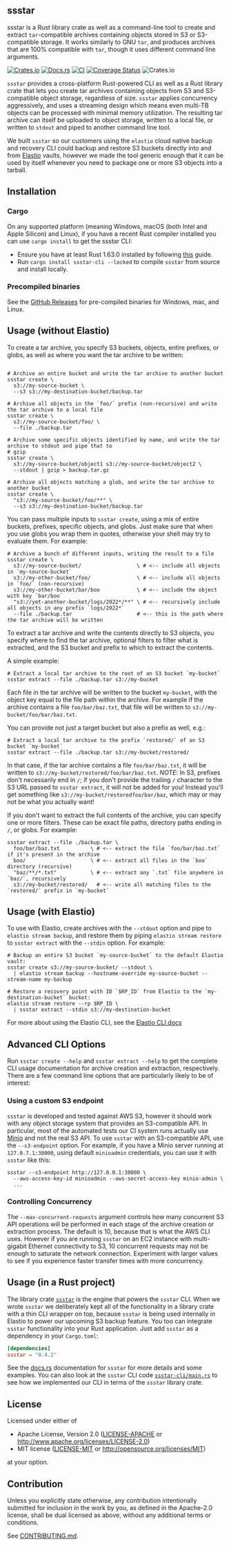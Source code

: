 ssstar
------------
ssstar is a Rust library crate as well as a command-line tool to create and extract `tar`-compatible archives containing
objects stored in S3 or S3-compatible storage.  It works similarly to GNU `tar`, and produces archives that are 100%
compatible with `tar`, though it uses different command line arguments.

[![Crates.io](https://img.shields.io/crates/v/ssstar.svg)](https://crates.io/crates/ssstar)
[![Docs.rs](https://docs.rs/ssstar/badge.svg)](https://docs.rs/ssstar)
[![CI](https://github.com/elastio/ssstar/workflows/CI/badge.svg)](https://github.com/elastio/ssstar/actions)
[![Coverage Status](https://coveralls.io/repos/github/elastio/ssstar/badge.svg?branch=master)](https://coveralls.io/github/elastio/ssstar?branch=master)
![Crates.io](https://img.shields.io/crates/l/ssstar)

`ssstar` provides a cross-platform Rust-powered CLI as well as a Rust library crate that lets you create tar archives
containing objects from S3 and S3-compatible object storage, regardless of size.  `ssstar` applies concurrency
aggressively, and uses a streaming design which means even multi-TB objects can be processed with minimal memory
utilization.  The resulting tar archive can itself be uploaded to object storage, written to a local file, or written
to `stdout` and piped to another command line tool.

We built `ssstar` so our customers using the `elastio` cloud native backup and recovery CLI could backup and restore S3
buckets directly into and from [Elastio](https://elastio.com/) vaults, however we made the tool generic enough that it can be used by itself
whenever you need to package one or more S3 objects into a tarball.

## Installation

### Cargo

On any supported platform (meaning Windows, macOS (both Intel and Apple Silicon) and Linux), if you have a recent Rust
compiler installed you can use `cargo install` to get the ssstar CLI:

* Ensure you have at least Rust 1.63.0 installed by following [this](https://www.rust-lang.org/tools/install) guide.
* Run `cargo install ssstar-cli --locked` to compile `ssstar` from source and install locally.

### Precompiled binaries

See the [GitHub Releases](/elastio/ssstar/releases) for pre-compiled binaries for Windows, mac, and Linux.

## Usage (without Elastio)

To create a tar archive, you specify S3 buckets, objects, entire prefixes, or globs, as well as where you want the tar
archive to be written:

```shell

# Archive an entire bucket and write the tar archive to another bucket
ssstar create \
  s3://my-source-bucket \
  --s3 s3://my-destination-bucket/backup.tar

# Archive all objects in the `foo/` prefix (non-recursive) and write the tar archive to a local file
ssstar create \
  s3://my-source-bucket/foo/ \
  --file ./backup.tar

# Archive some specific objects identified by name, and write the tar archive to stdout and pipe that to
# gzip
ssstar create \
  s3://my-source-bucket/object1 s3://my-source-bucket/object2 \
  --stdout | gzip > backup.tar.gz

# Archive all objects matching a glob, and write the tar archive to another bucket
ssstar create \
  "s3://my-source-bucket/foo/**" \
  --s3 s3://my-destination-bucket/backup.tar
```

You can pass multiple inputs to `ssstar create`, using a mix of entire buckets, prefixes, specific objects, and globs.
Just make sure that when you use globs you wrap them in quotes, otherwise your shell may try to evaluate them.  For
example:

```shell
# Archive a bunch of different inputs, writing the result to a file
ssstar create \
  s3://my-source-bucket/                  \ # <-- include all objects in `my-source-bucket`
  s3://my-other-bucket/foo/               \ # <-- include all objects in `foo/` (non-recursive)
  s3://my-other-bucket/bar/boo            \ # <-- include the object with key `bar/boo`
  "s3://yet-another-bucket/logs/2022*/**" \ # <-- recursively include all objects in any prefix `logs/2022*`
  --file ./backup.tar                     # <-- this is the path where the tar archive will be written
```

To extract a tar archive and write the contents directly to S3 objects, you specify where to find the tar archive,
optional filters to filter what is extracted, and the S3 bucket and prefix to which to extract the contents.

A simple example:

```shell
# Extract a local tar archive to the root of an S3 bucket `my-bucket`
ssstar extract --file ./backup.tar s3://my-bucket
```

Each file in the tar archive will be written to the bucket `my-bucket`, with the object key equal to the file path
within the archive.  For example if the archive contains a file `foo/bar/baz.txt`, that file will be written to
`s3://my-bucket/foo/bar/baz.txt`.

You can provide not just a target bucket but also a prefix as well, e.g.:

```shell
# Extract a local tar archive to the prefix `restored/` of an S3 bucket `my-bucket`
ssstar extract --file ./backup.tar s3://my-bucket/restored/
```

In that case, if the tar archive contains a file `foo/bar/baz.txt`, it will be written to
`s3://my-bucket/restored/foo/bar/baz.txt`.  *NOTE*: In S3, prefixes don't necessarily end in `/`; if you don't provide
the trailing `/` character to the S3 URL passed to `ssstar extract`, it will not be added for you!  Instead you'll get
something like `s3://my-bucket/restoredfoo/bar/baz`, which may or may not be what you actually want!

If you don't want to extract the full contents of the archive, you can specify one or more filters.  These can be exact
file paths, directory paths ending in `/`, or globs.  For example:

```shell
ssstar extract --file ./backup.tar \
  foo/bar/baz.txt          \ # <-- extract the file `foo/bar/baz.txt` if it's present in the archive
  boo/                     \ # <-- extract all files in the `boo` directory (recursive)
  "baz/**/*.txt"           \ # <-- extract any `.txt` file anywhere in `baz/`, recursively
  s3://my-bucket/restored/   # <-- write all matching files to the `restored/` prefix in `my-bucket`
```

## Usage (with Elastio)

To use with Elastio, create archives with the `--stdout` option and pipe to `elastio stream backup`, and restore them by piping
`elastio stream restore` to `ssstar extract` with the `--stdin` option.  For example:


```shell
# Backup an entire S3 bucket `my-source-bucket` to the default Elastio vault:
ssstar create s3://my-source-bucket/ --stdout \
  | elastio stream backup --hostname-override my-source-bucket --stream-name my-backup
```

```shell
# Restore a recovery point with ID `$RP_ID` from Elastio to the `my-destination-bucket` bucket:
elastio stream restore --rp $RP_ID \
  | ssstar extract --stdin s3://my-destination-bucket
```

For more about using the Elastio CLI, see the [Elastio CLI docs](https://docs.elastio.com/src/elastio-cli/elastio-cli-overview.html)

## Advanced CLI Options

Run `ssstar create --help` and `ssstar extract --help` to get the complete CLI usage documentation for archive creation
and extraction, respectively.  There are a few command line options that are particularly likely to be of interest:

### Using a custom S3 endpoint

`ssstar` is developed and tested against AWS S3, however it should work with any object storage system that provides an
S3-compatible API.  In particular, most of the automated tests our CI system runs actually use [Minio](https://min.io)
and not the real S3 API.  To use `ssstar` with an S3-compatible API, use the `--s3-endpoint` option.  For example, if
you have a Minio server running at `127.0.7.1:30000`, using default `minioadmin` credentials, you can use it with
`ssstar` like this:

```shell
ssstar --s3-endpoint http://127.0.0.1:30000 \
  --aws-access-key-id minioadmin --aws-secret-access-key minio-admin \
  ...
```

### Controlling Concurrency

The `--max-concurrent-requests` argument controls how many concurrent S3 API operations will be performed in each stage
of the archive creation or extraction process.  The default is 10, because that is what the AWS CLI uses.  However if
you are running `ssstar` on an EC2 instance with multi-gigabit Ethernet connectivity to S3, 10 concurrent requests may
not be enough to saturate the network connection.  Experiment with larger values to see if you experience faster
transfer times with more concurrency.

## Usage (in a Rust project)

The library crate [`ssstar`](https://crates.io/crates/ssstar) is the engine that powers the `ssstar` CLI.  When we wrote
`ssstar` we deliberately kept all of the functionality in a library crate with a thin CLI wrapper on top, because
`ssstar` is being used internally in Elastio to power our upcoming S3 backup feature.  You too can integrate `ssstar`
functionality into your Rust application.  Just add `ssstar` as a dependency in your `Cargo.toml`:

```toml
[dependencies]
ssstar = "0.4.2"
```

See the [docs.rs](https://docs.rs/ssstar) documentation for `ssstar` for more details and some examples.  You can also
look at the `ssstar` CLI code [`ssstar-cli/main.rs`](`main.rs`) to see how we implemented our CLI in terms of the
`ssstar` library crate.

## License

Licensed under either of

 * Apache License, Version 2.0
   ([LICENSE-APACHE](LICENSE-APACHE) or http://www.apache.org/licenses/LICENSE-2.0)
 * MIT license
   ([LICENSE-MIT](LICENSE-MIT) or http://opensource.org/licenses/MIT)

at your option.

## Contribution

Unless you explicitly state otherwise, any contribution intentionally submitted
for inclusion in the work by you, as defined in the Apache-2.0 license, shall be
dual licensed as above, without any additional terms or conditions.

See [CONTRIBUTING.md](CONTRIBUTING.md).

